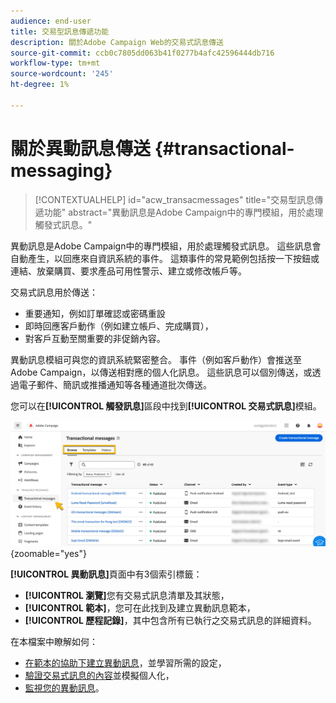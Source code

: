 ```yaml
---
audience: end-user
title: 交易型訊息傳遞功能
description: 關於Adobe Campaign Web的交易式訊息傳送
source-git-commit: ccb0c7805dd063b41f0277b4afc42596444db716
workflow-type: tm+mt
source-wordcount: '245'
ht-degree: 1%

---
```


# 關於異動訊息傳送 {#transactional-messaging}

>[!CONTEXTUALHELP]
>id="acw_transacmessages"
>title="交易型訊息傳遞功能"
>abstract="異動訊息是Adobe Campaign中的專門模組，用於處理觸發式訊息。"

<!-- >>[!CONTEXTUALHELP]
>id="acw_transacmessages_exclusionlogs"
>title="Transactional messaging exclusion logs"
>abstract="Transactional messaging exclusion logs" -->


異動訊息是Adobe Campaign中的專門模組，用於處理觸發式訊息。 這些訊息會自動產生，以回應來自資訊系統的事件。 這類事件的常見範例包括按一下按鈕或連結、放棄購買、要求產品可用性警示、建立或修改帳戶等。

交易式訊息用於傳送：

* 重要通知，例如訂單確認或密碼重設
* 即時回應客戶動作（例如建立帳戶、完成購買），
* 對客戶互動至關重要的非促銷內容。

異動訊息模組可與您的資訊系統緊密整合。 事件（例如客戶動作）會推送至Adobe Campaign，以傳送相對應的個人化訊息。 這些訊息可以個別傳送，或透過電子郵件、簡訊或推播通知等各種通道批次傳送。

您可以在&#x200B;**[!UICONTROL 觸發訊息]**&#x200B;區段中找到&#x200B;**[!UICONTROL 交易式訊息]**&#x200B;模組。

![](assets/transactional.png){zoomable="yes"}

**[!UICONTROL 異動訊息]**&#x200B;頁面中有3個索引標籤：

* **[!UICONTROL 瀏覽]**&#x200B;您有交易式訊息清單及其狀態，
* **[!UICONTROL 範本]**，您可在此找到及建立異動訊息範本，
* **[!UICONTROL 歷程記錄]**，其中包含所有已執行之交易式訊息的詳細資料。

在本檔案中瞭解如何：

* [在範本的協助下建立異動訊息](create-transactional.md)，並學習所需的設定，
* [驗證交易式訊息的內容](validate-transactional.md)並模擬個人化，
* [監視您的異動訊息](monitor-transactional.md)。
